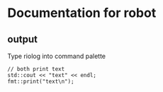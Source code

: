 # Documentation for robot

## output
Type riolog into command palette
```
// both print text
std::cout << "text" << endl;
fmt::print("text\n");
```
